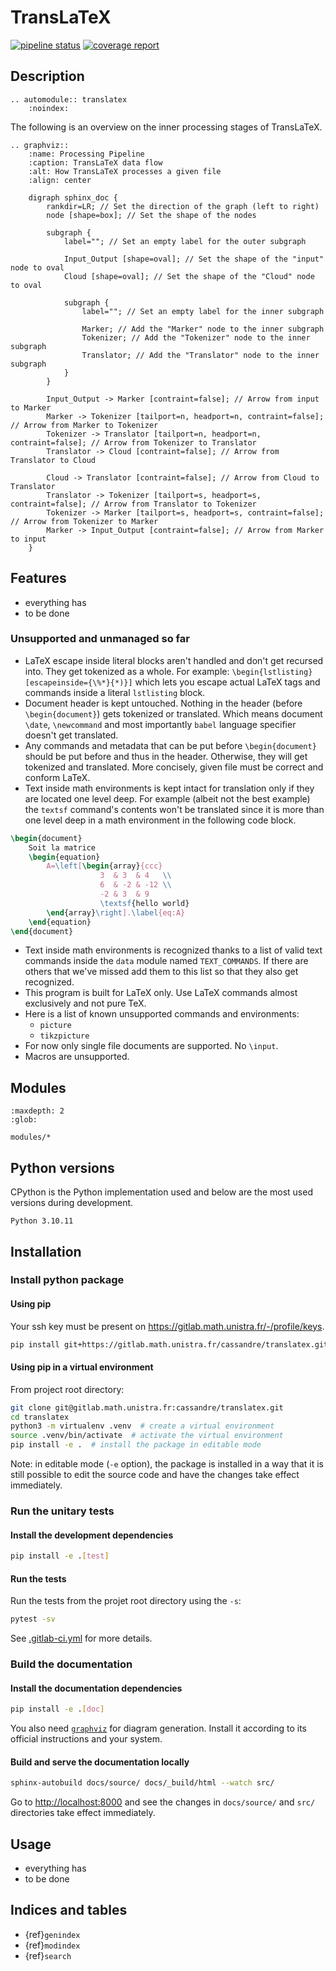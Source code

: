 # TransLaTeX

[![pipeline status](https://gitlab.math.unistra.fr/cassandre/translatex/badges/main/pipeline.svg)](https://gitlab.math.unistra.fr/cassandre/translatex/-/commits/main)
[![coverage report](https://gitlab.math.unistra.fr/cassandre/translatex/badges/main/coverage.svg)](https://cassandre.pages.math.unistra.fr/translatex/coverage)

## Description

```{eval-rst}
.. automodule:: translatex
    :noindex:

```

The following is an overview on the inner processing stages of TransLaTeX.

```{eval-rst}
.. graphviz::
    :name: Processing Pipeline
    :caption: TransLaTeX data flow
    :alt: How TransLaTeX processes a given file
    :align: center

    digraph sphinx_doc {
        rankdir=LR; // Set the direction of the graph (left to right)
        node [shape=box]; // Set the shape of the nodes

        subgraph {
            label=""; // Set an empty label for the outer subgraph

            Input_Output [shape=oval]; // Set the shape of the "input" node to oval
            Cloud [shape=oval]; // Set the shape of the "Cloud" node to oval

            subgraph {
                label=""; // Set an empty label for the inner subgraph

                Marker; // Add the "Marker" node to the inner subgraph
                Tokenizer; // Add the "Tokenizer" node to the inner subgraph
                Translator; // Add the "Translator" node to the inner subgraph
            }
        }

        Input_Output -> Marker [contraint=false]; // Arrow from input to Marker
        Marker -> Tokenizer [tailport=n, headport=n, contraint=false]; // Arrow from Marker to Tokenizer
        Tokenizer -> Translator [tailport=n, headport=n, contraint=false]; // Arrow from Tokenizer to Translator
        Translator -> Cloud [contraint=false]; // Arrow from Translator to Cloud

        Cloud -> Translator [contraint=false]; // Arrow from Cloud to Translator
        Translator -> Tokenizer [tailport=s, headport=s, contraint=false]; // Arrow from Translator to Tokenizer
        Tokenizer -> Marker [tailport=s, headport=s, contraint=false]; // Arrow from Tokenizer to Marker
        Marker -> Input_Output [contraint=false]; // Arrow from Marker to input
    }

```

## Features

- everything has
- to be done

### Unsupported and unmanaged so far

- LaTeX escape inside literal blocks aren't handled and don't get recursed into. They get tokenized as a whole. For
  example: `\begin{lstlisting}[escapeinside={\%*}{*)}]` which lets you escape actual LaTeX tags and commands inside
  a literal `lstlisting` block.
- Document header is kept untouched. Nothing in the header (before `\begin{document}`) gets tokenized or translated.
  Which means document `\date`, `\newcommand` and most importantly `babel` language specifier doesn't get
  translated.
- Any commands and metadata that can be put before `\begin{document}` should be put before and thus in the header.
  Otherwise, they will get tokenized and translated. More concisely, given file must be correct and conform LaTeX.
- Text inside math environments is kept intact for translation only if they are located one level deep. For example
  (albeit not the best example) the `textsf` command's contents won't be translated since it is more than one level deep
  in a math environment in the following code block.

```latex
\begin{document}
    Soit la matrice
    \begin{equation}
        A=\left[\begin{array}{ccc}
                    3  & 3  & 4   \\
                    6  & -2 & -12 \\
                    -2 & 3  & 9
                    \textsf{hello world}
        \end{array}\right].\label{eq:A}
    \end{equation}
\end{document}
```

- Text inside math environments is recognized thanks to a list of valid text commands inside the `data` module
  named `TEXT_COMMANDS`. If there are others that we've missed add them to this list so that they also get recognized.
- This program is built for LaTeX only. Use LaTeX commands almost exclusively and not pure TeX.
- Here is a list of known unsupported commands and environments:
    - `picture`
    - `tikzpicture`
- For now only single file documents are supported. No `\input`.
- Macros are unsupported.

## Modules

```{toctree}
:maxdepth: 2
:glob:

modules/*

```

## Python versions

CPython is the Python implementation used and below are the most used versions during development.

```
Python 3.10.11
```

## Installation

### Install python package

#### Using pip

Your ssh key must be present on <https://gitlab.math.unistra.fr/-/profile/keys>.

```bash
pip install git+https://gitlab.math.unistra.fr/cassandre/translatex.git
```

#### Using pip in a virtual environment

From project root directory:

```bash
git clone git@gitlab.math.unistra.fr:cassandre/translatex.git
cd translatex
python3 -m virtualenv .venv  # create a virtual environment
source .venv/bin/activate  # activate the virtual environment
pip install -e .  # install the package in editable mode
```

Note: in editable mode (`-e` option), the package is installed in a way that it is still possible to edit the source
code and have the changes take effect immediately.

### Run the unitary tests

#### Install the development dependencies

```bash
pip install -e .[test]
```

#### Run the tests

Run the tests from the projet root directory using the `-s`:

```bash
pytest -sv
```

See [.gitlab-ci.yml](https://gitlab.math.unistra.fr/cassandre/translatex/blob/main/.gitlab-ci.yml) for more details.

### Build the documentation

#### Install the documentation dependencies

```bash
pip install -e .[doc]
```

You also need [`graphviz`](https://graphviz.org/) for diagram generation. Install it according to its
official instructions and your system.

#### Build and serve the documentation locally

```bash
sphinx-autobuild docs/source/ docs/_build/html --watch src/
```

Go to <http://localhost:8000> and see the changes in `docs/source/` and `src/` directories take effect immediately.

## Usage

- everything has
- to be done

## Indices and tables

* {ref}`genindex`
* {ref}`modindex`
* {ref}`search`
